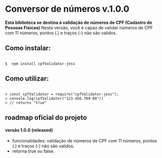 # Conversor de números v.1.0.0

**Esta biblioteca se destina à validação de números de CPF (Cadastro de Pessoas Físicas)**
Nesta versão, você é capaz de validar números de CPF com 11 números, pontos (.) e traços (-) não são validos.

## Como instalar:

```shell

$  npm install cpfValidator-jess

```

## Como utilizar:

```node

> const cpfValidator = require("cpfValidator-jess");
> console.log(cpfValidator("123.456.789-09"))
> // returns "true"

```

## roadmap oficial do projeto

#### versão 1.0.0 (released)
- funcionalidades: validação de números de CPF com 11 números, pontos (.) e traços (-) não são validos.
- retorna true ou false.
